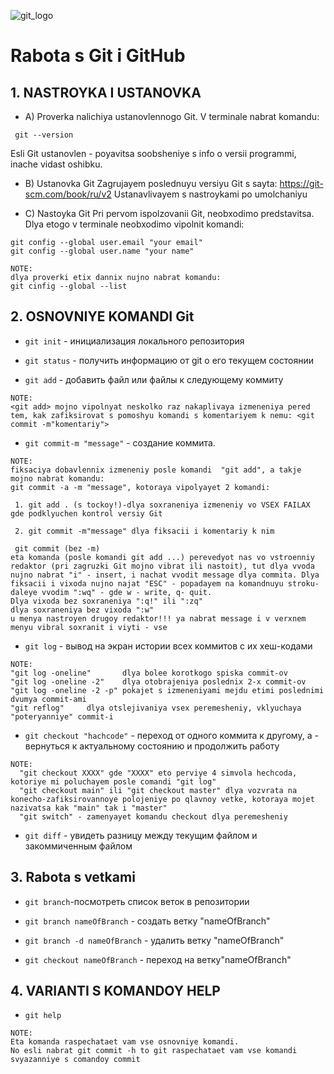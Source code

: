 ![git_logo](git_logo.png)
# Rabota s Git i GitHub

## 1. NASTROYKA I USTANOVKA

 * A) Proverka nalichiya ustanovlennogo Git.
 V terminale nabrat komandu: 
 ```
  git --version 
  ```
 Esli Git ustanovlen - poyavitsa soobsheniye s info o versii programmi, inache vidast oshibku.

 * B) Ustanovka Git
 Zagrujayem poslednuyu versiyu Git s sayta:
  https://git-scm.com/book/ru/v2 
  Ustanavlivayem s nastroykami po umolchaniyu

 * C) Nastoyka Git
  Pri pervom ispolzovanii Git, neobxodimo predstavitsa. Dlya etogo v terminale neobxodimo vipolnit komandi:
  ```
git config --global user.email "your email"
git config --global user.name "your name"
  ```

  ```
  NOTE: 
  dlya proverki etix dannix nujno nabrat komandu:
  git cinfig --global --list
  ```

## 2. OSNOVNIYE KOMANDI Git

* `git init` - инициализация локального репозитория

* `git status` - получить информацию от git о его текущем состоянии

* `git add` - добавить файл или файлы к следующему коммиту

```
NOTE: 
<git add> mojno vipolnyat neskolko raz nakaplivaya izmeneniya pered tem, kak zafiksirovat s pomoshyu komandi s komentariyem k nemu: <git commit -m"komentariy"> 
```

 * `git commit-m "message"` - создание коммита.

```
NOTE: 
fiksaciya dobavlennix izmeneniy posle komandi  "git add", a takje mojno nabrat komandu: 
git commit -a -m "message", kotoraya vipolyayet 2 komandi:

 1. git add . (s tockoy!)-dlya soxraneniya izmeneniy vo VSEX FAILAX gde podklyuchen kontrol versiy Git
 
 2. git commit -m"message" dlya fiksacii i komentariy k nim

 git commit (bez -m)
eta komanda (posle komandi git add ...) perevedyot nas vo vstroenniy redaktor (pri zagruzki Git mojno vibrat ili nastoit), tut dlya vvoda nujno nabrat "i" - insert, i nachat vvodit message dlya commita. Dlya fiksacii i vixoda nujno najat "ESC" - popadayem na komandnuyu stroku- daleye vvodim ":wq" - gde w - write, q- quit.
Dlya vixoda bez soxraneniya ":q!" ili ":zq"
dlya soxraneniya bez vixoda ":w"
u menya nastroyen drugoy redaktor!!! ya nabrat message i v verxnem menyu vibral soxranit i viyti - vse
 ```

* `git log` - вывод на экран истории всех коммитов с их хеш-кодами 

```
NOTE: 
"git log -oneline"       dlya bolee korotkogo spiska commit-ov
"git log -oneline -2"    dlya otobrajeniya poslednix 2-x commit-ov
"git log -oneline -2 -p" pokajet s izmeneniyami mejdu etimi poslednimi dvumya commit-ami
"git reflog"     dlya otslejivaniya vsex peremesheniy, vklyuchaya "poteryanniye" commit-i
```

* `git checkout "hachcode"` - переход от одного коммита к другому, a <git checkout master> - вернуться к актуальному состоянию и продолжить работу
```
NOTE:
  "git checkout XXXX" gde "XXXX" eto perviye 4 simvola hechcoda, kotoriye mi poluchayem posle comandi "git log"
  "git checkout main" ili "git checkout master" dlya vozvrata na konecho-zafiksirovannoye polojeniye po qlavnoy vetke, kotoraya mojet nazivatsa kak "main" tak i "master"
  "git switch" - zamenyayet komandu checkout dlya peremesheniy
```

* `git diff` - увидеть разницу между текущим файлом и закоммиченным файлом

## 3. Rabota s vetkami

* `git branch`-посмотреть список веток в репозитории

* `git branch nameOfBranch` - создать ветку "nameOfBranch"

* `git branch -d nameOfBranch` - удалить ветку "nameOfBranch"

* `git checkout nameOfBranch` - переход на ветку"nameOfBranch"

## 4. VARIANTI S KOMANDOY HELP


* `git help`
```
NOTE:
Eta komanda raspechataet vam vse osnovniye komandi.
No esli nabrat git commit -h to git raspechataet vam vse komandi svyazanniye s comandoy commit
```
